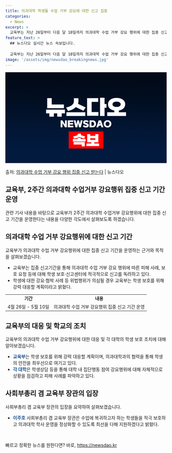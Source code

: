 ```yaml
---
title: 의과대학 학생들 수업 거부 강요에 대한 신고 집중
categories:
  - News
excerpt: >
  교육부는 지난 26일부터 다음 달 10일까지 의과대학 수업 거부 강요 행위에 대한 집중 신고기간을 운영한다고…
feature_text: >
  ## 뉴스다오 실시간 뉴스 속보입니다.

  교육부는 지난 26일부터 다음 달 10일까지 의과대학 수업 거부 강요 행위에 대한 집중 신고기간을 운영한다고…
image: '/assets/img/newsdao_breakingnews.jpg'
---
```


![뉴스다오 속보](/assets/img/newsdao_breakingnews.jpg)

<p>출처: <a href="https://newsdao.kr/3691" rel="dofollow">의과대학 수업 거부 강요 행위 집중 신고 받는다</a> | 뉴스다오</p>

<h2 data-ke-size="size26">교육부, 2주간 의과대학 수업거부 강요행위 집중 신고 기간 운영</h2>
<p data-ke-size="size16">관련 기사 내용을 바탕으로 교육부가 2주간 의과대학 수업거부 강요행위에 대한 집중 신고 기간을 운영한다는 내용을 다양한 각도에서 살펴보도록 하겠습니다.</p>

<h2 data-ke-size="size24">의과대학 수업 거부 강요행위에 대한 신고 기간</h2>
<p data-ke-size="size16">교육부가 의과대학 수업 거부 강요행위에 대한 집중 신고 기간을 운영하는 근거와 목적을 살펴보겠습니다.</p>
<ul>
  <li>교육부는 집중 신고기간을 통해 의과대학 수업 거부 강요 행위에 따른 피해 사례, 보호 요청 등에 대해 학생 보호·신고센터에 적극적으로 신고를 독려하고 있다.</li>
  <li>학생에 대한 강요·협박 사례 등 위법행위가 의심될 경우 교육부는 학생 보호를 위해 강력 대응할 계획이라고 밝혔다.</li>
</ul>
<table>
  <tr>
    <td style="text-align: center; height: 17px;"><b>기간</b></td>
    <td style="text-align: center; height: 17px;"><b>내용</b></td>
  </tr>
  <tr>
    <td style="text-align: center; height: 17px;">4월 26일 - 5월 10일</td>
    <td style="text-align: center; height: 17px;">의과대학 수업 거부 강요행위 집중 신고 기간 운영</td>
  </tr>
</table>

<h2 data-ke-size="size24">교육부의 대응 및 학교의 조치</h2>
<p data-ke-size="size16">교육부의 의과대학 수업 거부 강요행위에 대한 대응 및 각 대학의 학생 보호 조치에 대해 알아보겠습니다.</p>
<ul>
  <li><b><span style="color: #1a5490;">교육부</span></b>는 학생 보호를 위해 강력 대응할 계획이며, 의과대학과의 협력을 통해 학생의 안전을 최우선으로 여기고 있다.</li>
  <li><b><span style="color: #1a5490;">각 대학</span></b>은 학생상담 등을 통해 대학 내 집단행동 참여 강요행위에 대해 자체적으로 상황을 점검하고 피해 사례를 파악하고 있다.</li>
</ul>

<h2 data-ke-size="size24">사회부총리 겸 교육부 장관의 입장</h2>
<p data-ke-size="size16">사회부총리 겸 교육부 장관의 입장을 요약하여 살펴보겠습니다.</p>
<ul>
  <li><b><span style="color: #1a5490;">이주호</span></b> 사회부총리 겸 교육부 장관은 수업에 복귀하고자 하는 학생들을 적극 보호하고 의과대학 학사 운영을 정상화할 수 있도록 최선을 다해 지원하겠다고 밝혔다.</li>
</ul>
<p data-ke-size="size16">&nbsp;</p> 

빠르고 정확한 뉴스를 원한다면? 바로, <a href="https://newsdao.kr" rel="dofollow">https://newsdao.kr</a>


